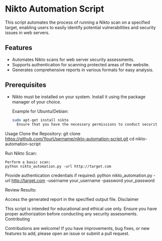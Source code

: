 # Nikto Automation Script

This script automates the process of running a Nikto scan on a specified target, enabling users to easily identify potential vulnerabilities and security issues in web servers.

## Features

- Automates Nikto scans for web server security assessments.
- Supports authentication for scanning protected areas of the website.
- Generates comprehensive reports in various formats for easy analysis.

## Prerequisites

- Nikto must be installed on your system. Install it using the package manager of your choice.

  Example for Ubuntu/Debian:
  ```bash
  sudo apt-get install nikto
    Ensure that you have the necessary permissions to conduct security testing on the target.

Usage
Clone the Repository:
git clone https://github.com/YourUsername/nikto-automation-script.git
cd nikto-automation-script

Run Nikto Scan:

    Perform a basic scan:
    python nikto_automation.py -url http://target.com
    
Provide authentication credentials if required:
python nikto_automation.py -url http://target.com -username your_username -password your_password

Review Results:

Access the generated report in the specified output file.
Disclaimer

This script is intended for educational and ethical use only. Ensure you have proper authorization before conducting any security assessments.
Contributing

Contributions are welcome! If you have improvements, bug fixes, or new features to add, please open an issue or submit a pull request.
